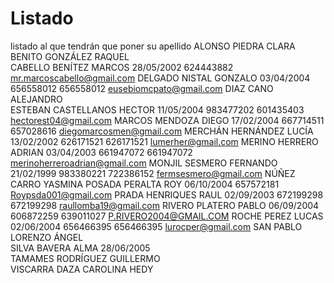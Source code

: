 # Listado
listado al que tendrán que poner su apellido
ALONSO	PIEDRA	CLARA
BENITO	GONZÁLEZ	RAQUEL	
CABELLO	BENÍTEZ	MARCOS	28/05/2002		624443882	mr.marcoscabello@gmail.com
DELGADO	NISTAL	GONZALO	03/04/2004	656558012	656558012	eusebiomcpato@gmail.com
DIAZ	CANO	ALEJANDRO	
ESTEBAN	CASTELLANOS	HECTOR	11/05/2004	983477202	601435403	hectorest04@gmail.com
MARCOS	MENDOZA	DIEGO	17/02/2004	667714511	657028616	diegomarcosmen@gmail.com
MERCHÁN	HERNÁNDEZ	LUCÍA	13/02/2002	626171521	626171521	lumerher@gmail.com
MERINO	HERRERO	ADRIAN	03/04/2003	661947072	661947072	merinoherreroadrian@gmail.com
MONJIL	SESMERO	FERNANDO	21/02/1999	983380221	722386152	fermsesmero@gmail.com
NÚÑEZ	CARRO	YASMINA	
POSADA	PERALTA	ROY	06/10/2004		657572181	Roypsda001@gmail.com
PRADA	HENRIQUES	RAUL	02/09/2003	672199298	672199298	raullomba19@gmail.com
RIVERO	PLATERO	PABLO	06/09/2004	606872259	639011027	P.RIVERO2004@GMAIL.COM
ROCHE	PEREZ	LUCAS	02/06/2004	656466395	656466395	lurocper@gmail.com
SAN PABLO	LORENZO	ÁNGEL	
SILVA	BAVERA	ALMA	28/06/2005	
TAMAMES	RODRÍGUEZ	GUILLERMO	
VISCARRA	DAZA	CAROLINA HEDY	
